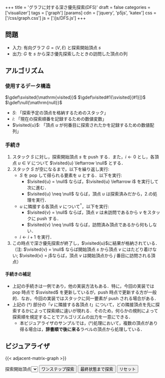 +++
title = 'グラフに対する深さ優先探索(DFS)'
draft = false
categories = ['visualizer']
tags = ['graph']
[params]
    cdn = ['jquery', 'p5js', 'katex']
    css = ['/css/graph.css']
    js = ['/js/DFS.js']
+++

## 問題

* 入力: 有向グラフ $G = (V, E)$ と探索開始頂点 $s$
* 出力: $G$ を $s$ から深さ優先探索したときの訪問した頂点の列

## アルゴリズム

### 使用するデータ構造

$\gdef\svisited{\mathrm{visited}}$
$\gdef\visited#1{\svisited[{#1}]}$
$\gdef\null{\mathrm{null}}$

* $S$: 「探索予定の頂点を格納するためのスタック」
* $i$: 「現在の探索順番を記録するための数値変数」
* $\visited{u}$: 「頂点 $u$ が何番目に探索されたかを記録するための数値配列」

### 手続き
1. スタック $S$ に対し，探索開始頂点 $s$ を push する．また，$i \leftarrow 0$ とし，各頂点 $u \in V$ について $\visited{u} \leftarrow \null$ とする．
2. スタック $S$ が空になるまで，以下を繰り返し実行:
    - $S$ を pop して得られる要素を $u$ とする．以下を実行:
        - $\visited{u} = \null$ ならば，$\visited{u} \leftarrow i$ を実行して次に進む．
        - $\visited{u} \neq \null$ ならば，頂点 $u$ は探索済みだから，2.の処理を実行．
    - $u$ に隣接する各頂点 $v$ について$^{\dagger}$，以下を実行:
        - $\visited{v} = \null$ ならば，頂点 $v$ は未訪問であるから $v$ をスタックに push する．
        - $\visited{v} \neq \null$ ならば，訪問済み頂点であるから何もしない．
    - $i \leftarrow i + 1$ を実行．
3. この時点で深さ優先探索が終了し，$\visited{u}$に結果が格納されている．<br>（注: $\visited{v} = \null$ ならば開始頂点 $s$ から頂点 $v$ にはたどり着けない; $\visited{v} = j$ならば，頂点 $v$ は開始頂点から $j$ 番目に訪問される頂点）

#### 手続きの補足

- 上記の手続きは一例であり，他の実装方法もある．特に，今回の実装では pop 時点で $\svisited$ を更新しているが，push 時点で更新する方が一般的．なお，今回の実装ではスタックに同一要素が push される場合がある．
- 上記の $(\dagger)$ 部分の「$v$ に隣接する各頂点 $t$」について，どの隣接頂点を先に探索するかによって探索順に違いが現れる．そのため，何らかの規則によって探索順を規定することでアルゴリズムの出力を一意にできる．
    - 本ビジュアライザのサンプルでは，$(\dagger)$処理において，複数の頂点があり得る場合は，**辞書順で後に来る**ラベルの頂点から処理している．

## ビジュアライザ

{{< adjacent-matrix-graph >}}

<div class="container">
  <label>探索開始頂点</label><select id="start"></select>
  <button class="alg-btn" id="search">ワンステップ探索</button>
  <button class="alg-btn" id="goal">最終状態まで探索</button>
  <button class="alg-btn" id="reset">リセット</button>
</div>


